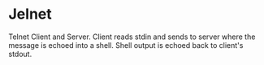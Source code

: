 # Jelnet
Telnet Client and Server. Client reads stdin and sends to server where the message is echoed into a shell. Shell output is echoed back to client's stdout.


